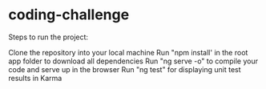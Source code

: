 # coding-challenge

Steps to run the project:

Clone the repository into your local machine
Run "npm install' in the root app folder to download all dependencies
Run "ng serve -o" to compile your code and serve up in the browser
Run "ng test" for displaying unit test results in Karma
